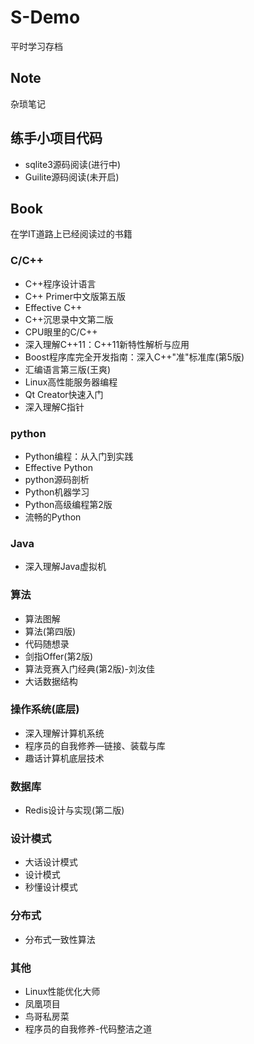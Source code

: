 # S-Demo
平时学习存档
## Note
杂琐笔记
## 练手小项目代码
- sqlite3源码阅读(进行中)
- Guilite源码阅读(未开启)
## Book
在学IT道路上已经阅读过的书籍
### C/C++
- C++程序设计语言
- C++ Primer中文版第五版
- Effective C++
- C++沉思录中文第二版
- CPU眼里的C/C++
- 深入理解C++11：C++11新特性解析与应用
- Boost程序库完全开发指南：深入C++"准"标准库(第5版)
- 汇编语言第三版(王爽)
- Linux高性能服务器编程
- Qt Creator快速入门
- 深入理解C指针

### python
- Python编程：从入门到实践
- Effective Python
- python源码剖析
- Python机器学习
- Python高级编程第2版
- 流畅的Python

### Java
- 深入理解Java虚拟机

### 算法
- 算法图解
- 算法(第四版)
- 代码随想录
- 剑指Offer(第2版)
- 算法竞赛入门经典(第2版)-刘汝佳
- 大话数据结构

### 操作系统(底层)
- 深入理解计算机系统
- 程序员的自我修养—链接、装载与库
- 趣话计算机底层技术

### 数据库
- Redis设计与实现(第二版)

### 设计模式
- 大话设计模式
- 设计模式
- 秒懂设计模式

### 分布式
- 分布式一致性算法

### 其他
- Linux性能优化大师
- 凤凰项目
- 鸟哥私房菜
- 程序员的自我修养-代码整洁之道

